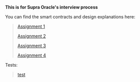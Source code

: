 **This is for Supra Oracle's interview process**

You can find the smart contracts and design explanations here:
> [Assignment 1](/src/Assignment1)
> 
> [Assignment 2](/src/Assignment2)
>
> [Assignment 3](/src/Assignment3)
>
> [Assignment 4](/src/Assignment4)

Tests:
>[test](/src/test)


